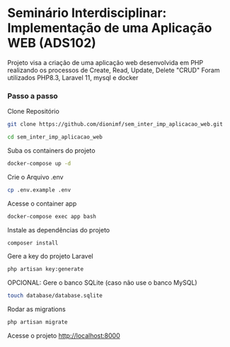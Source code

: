 
# Seminário Interdisciplinar: Implementação de uma Aplicação WEB (ADS102)

Projeto visa a criação de uma aplicação web desenvolvida em PHP realizando os processos de Create, Read, Update, Delete "CRUD" 
Foram utilizados PHP8.3, Laravel 11, mysql e docker

### Passo a passo
Clone Repositório
```sh
git clone https://github.com/dionimf/sem_inter_imp_aplicacao_web.git
```
```sh
cd sem_inter_imp_aplicacao_web
```

Suba os containers do projeto
```sh
docker-compose up -d
```


Crie o Arquivo .env
```sh
cp .env.example .env
```

Acesse o container app
```sh
docker-compose exec app bash
```


Instale as dependências do projeto
```sh
composer install
```

Gere a key do projeto Laravel
```sh
php artisan key:generate
```

OPCIONAL: Gere o banco SQLite (caso não use o banco MySQL)
```sh
touch database/database.sqlite
```

Rodar as migrations
```sh
php artisan migrate
```

Acesse o projeto
[http://localhost:8000](http://localhost:8000)
